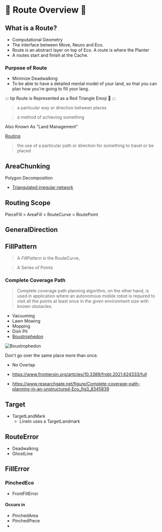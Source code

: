 # 🔺 <route>Route Overview</route>  🔺


## What is a Route?

- Computational Geometry
- The interface between Move, Neuro and Eco.
- Route is an abstract layer on top of Eco. A route is where the Planter
- A routes start and finish at the Cache.

### Purpose of Route

- Minimize Deadwalking
- To be able to have a detailed mental model of your land, so that you can plan how you're going to fill your lang.

::: tip
Route is Represented as a Red Triangle Emoji 🔺
:::

> a particular way or direction between places

> a method of achieving something


Also Known As "Land Management"

[Routing](https://dictionary.cambridge.org/dictionary/english/routing)

> the use of a particular path or direction for something to travel or be placed




## AreaChunking

Polygon Decomposition

- [Triangulated irregular network](https://www.researchgate.net/publication/23541399_Algorithms_for_Visibility_Computation_on_Terrains_A_Survey)

## Routing Scope

PieceFill > AreaFill > RouteCurve > RoutePoint

## GeneralDirection

## FillPattern

> A *FillPattern* is the RouteCurve, 

> A Series of Points

### Complete Coverage Path

> Complete coverage path planning algorithm, on the other hand, is used in application where an autonomous mobile robot is required to visit all the points at least once in the given environment size with known obstacles.

- Vacuuming
- Lawn Mowing
- Mopping
- Dish Pit
- [Boustrophedon](https://en.wikipedia.org/wiki/Boustrophedon)

![Boustrophedon](/Boustrophedon.jpg)


Don't go over the same place more than once.
- No Overlap

- https://www.frontiersin.org/articles/10.3389/frobt.2021.624333/full

- https://www.researchgate.net/figure/Complete-coverage-path-planning-in-an-unstructured-Eco_fig3_8345839

## Target
- TargetLandMark
    - LineIn uses a TargetLandmark

## RouteError

- Deadwalking
- GhostLine

## FillError

### PinchedEco

- FrontFillError

#### Occurs in 
- PinchedArea
- PinchedPiece
- 



